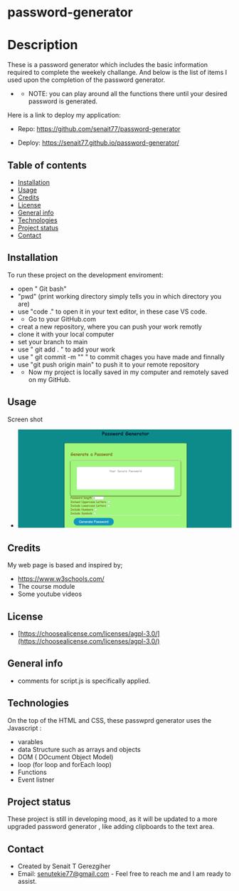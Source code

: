 # password-generator


# Description
 
  These is a password generator which includes  the basic information required to complete the weekely challange.
  And below is the list of items I used upon the completion of the password generator.

  * * NOTE: you can play around all the functions there until your desired password is generated.

  Here is a link to deploy my application:
   * Repo: https://github.com/senait77/password-generator

   * Deploy: https://senait77.github.io/password-generator/



## Table of contents

* [Installation](#installation)
* [Usage](#usage)
* [Credits](#credits)
* [License](#license)
* [General info](#genral-info)
* [Technologies](#technologies)
* [Project status](#project-status)
* [Contact](#contact)

## Installation
To run these project on the development enviroment:
* open " Git bash"
* "pwd" (print working directory simply tells you in which directory you are)
* use "code ."  to open it in your text editor, in these case VS code.
* *  Go to your GitHub.com 
* creat a new repository, where you can push your work remotly
* clone it with your local computer
* set your branch to main
* use " git add . " to add your work
* use " git commit -m "" " to commit chages you have made and finnally
* use "git push origin main" to push it to your remote repository
* * Now my project is locally saved in my computer and remotely saved on my GitHub.


## Usage 
Screen shot 
* ![password generator demo](./assets/images/Screenshot.png)



## Credits
My web page is based and inspired by;
 * https://www.w3schools.com/
 * The course module
 * Some youtube videos

 ## License
* [https://choosealicense.com/licenses/agpl-3.0/](https://choosealicense.com/licenses/agpl-3.0/)


## General info

* comments for script.js is  specifically applied. 

## Technologies
On the top of the  HTML and CSS, these passwprd generator uses the Javascript :

* varables
* data Structure such as arrays and objects
* DOM ( DOcument Object Model)
* loop (for loop and forEach loop)
* Functions
* Event listner

## Project status
These project is still in developing mood, as it will be updated to a more upgraded password generator , like adding clipboards to the text area.


## Contact
 * Created by Senait T Gerezgiher 
 * Email: senutekie77@gmail.com - Feel free to reach me and I am ready to assist.
